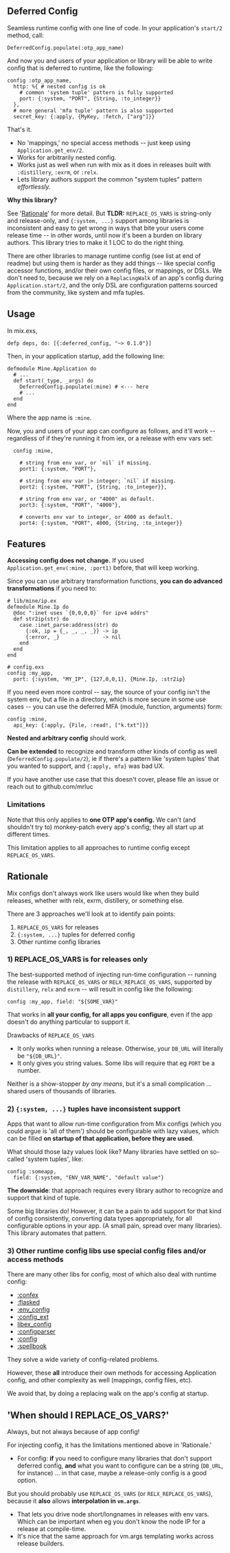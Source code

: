 ## Deferred Config

Seamless runtime config with one line of code. In
your application's `start/2` method, call:

    DeferredConfig.populate(:otp_app_name)

And now you and users of your application or library
will be able to write config that is deferred to
runtime, like the following:

    config :otp_app_name,
      http: %{ # nested config is ok
        # common 'system tuple' pattern is fully supported
        port: {:system, "PORT", {String, :to_integer}}
      },
      # more general 'mfa tuple' pattern is also supported
      secret_key: {:apply, {MyKey, :fetch, ["arg"]}}

That's it.

- No 'mappings,' no special access methods -- just
  keep using `Application.get_env/2`.
- Works for arbitrarily nested config.
- Works just as well when run with mix as it does
  in releases built with `:distillery`, `:exrm`,
  or `:relx`.
- Lets library authors support the
  common "system tuples" pattern *effortlessly.*

**Why this library?**

See '[Rationale](#rationale)' for more detail. But
**TLDR:** `REPLACE_OS_VARS` is string-only and
release-only, and `{:system, ...}` support among
libraries is inconsistent and easy to get wrong in
ways that bite your users come release time -- in
other words, until now it's been a burden on
library authors. This library tries to make it
1 LOC to do the right thing.

There are other libraries to manage runtime config
(see list at end of readme) but using them is harder
as they add things -- like special config accessor functions,
and/or their own config files, or mappings, or DSLs. We don't
need to, because we rely on a `ReplacingWalk`
of an app's config during `Application.start/2`, and
the only DSL are configuration patterns sourced from
the community, like system and mfa tuples.


## Usage

In mix.exs,

    defp deps, do: [{:deferred_config, "~> 0.1.0"}]

Then, in your application startup, add the following line:

    defmodule Mine.Application do
      # ...
      def start(_type, _args) do
        DeferredConfig.populate(:mine) # <--- here
        # ...
      end
    end

Where the app name is `:mine`.

Now, you and users of your app can configure
as follows, and it'll work -- regardless of if they're
running it from iex, or a release with env vars set:

      config :mine, 
      
        # string from env var, or `nil` if missing.
        port1: {:system, "PORT"},

        # string from env var |> integer; `nil` if missing.
        port2: {:system, "PORT", {String, :to_integer}},
        
        # string from env var, or "4000" as default.
        port3: {:system, "PORT", "4000"},
        
        # converts env var to integer, or 4000 as default.
        port4: {:system, "PORT", 4000, {String, :to_integer}}

## Features

**Accessing config does not change.** If you used
`Application.get_env(:mine, :port1)` before, that will
keep working.

Since you can use arbitrary transformation functions,
**you can do advanced transformations** if you need to:

    # lib/mine/ip.ex
    defmodule Mine.Ip do
      @doc ":inet uses `{0,0,0,0}` for ipv4 addrs"
      def str2ip(str) do
        case :inet_parse:address(str) do
          {:ok, ip = {_, _, _, _}} -> ip
          {:error, _}              -> nil
        end
      end
    end

    # config.exs 
    config :my_app,
      port: {:system, "MY_IP", {127,0,0,1}, {Mine.Ip, :str2ip}

If you need even more control -- say, the
source of your config isn't the system env, but a file
in a directory, which is more secure in some use
cases -- you can use the deferred MFA (module, function,
arguments) form:

    config :mine,
      api_key: {:apply, {File, :read!, ["k.txt"]}}

**Nested and arbitrary config** should work.

**Can be extended** to recognize and transform
other kinds of config as well (`DeferredConfig.populate/2`),
ie if there's a pattern like 'system tuples' that you
wanted to support, and `{:apply, mfa}` was bad UX.

If you have another use case that this doesn't cover, 
please file an issue or reach out to github.com/mrluc

### Limitations

Note that this only applies to **one OTP app's config.**
We can't (and shouldn't try to) monkey-patch every app's 
config; they all start up at different times.

This limitation applies to all approaches to runtime
config except `REPLACE_OS_VARS`.


## Rationale

Mix configs don't always work like users would
like when they build releases, whether with relx, exrm, 
distillery, or something else.

There are 3 approaches we'll look at to identify pain points:

1. `REPLACE_OS_VARS` for releases
2. `{:system, ...}` tuples for deferred config
3. Other runtime config libraries


### 1) REPLACE_OS_VARS is for releases only

The best-supported method
of injecting run-time configuration -- running the release
with `REPLACE_OS_VARS` or `RELX_REPLACE_OS_VARS`, supported 
by `distillery`, `relx` and `exrm` -- will result in 
config like the following:

    config :my_app, field: "${SOME_VAR}"

That works in **all your config, for all apps you configure**,
even if the app doesn't do anything particular to support it.

Drawbacks of `REPLACE_OS_VARS`
  
  - It only works when running a release.
    Otherwise, your `DB_URL` will literally be `"${DB_URL}"`.
  - It only gives you string values. Some libs will require
    that eg `PORT` be a number.

Neither is a show-stopper *by any means*, but it's
a small complication ... shared users of thousands of
libraries.
  
### 2) `{:system, ...}` tuples have inconsistent support
  
Apps that want to allow
run-time configuration from Mix configs (which you could
argue is 'all of them') should be configurable
with lazy values, which can be filled **on startup of 
that application, before they are used**.

What should those lazy values look like? Many libraries have 
settled on so-called 'system tuples', like:

    config :someapp, 
      field: {:system, "ENV_VAR_NAME", "default value"}

**The downside**: that approach requires every
library author to recognize and support that kind
of tuple. 

Some big libraries do! However, it can be a pain to add 
support for that kind of config consistently, converting 
data types appropriately, for all configurable options in 
your app. (A small pain, spread over many libraries).
This library automates that pattern.


### 3) Other runtime config libs use special config files and/or access methods

There are many other libs for config, most of which also
deal with runtime config:

- [:confex](https://hexdocs.pm/confex)
- [:flasked](https://hexdocs.pm/flasked)
- [:env_config](https://hexdocs.pm/env_config)
- [:config_ext](https://hexdocs.pm/config_ext)
- [libex_config](https://hex.pm/packages/libex_config)
- [:configparser](https://hexdocs.pm/configparser_ex)
- [:config](https://hexdocs.pm/config)
- [:spellbook](https://hex.pm/packages/spellbook)

They solve a wide variety of config-related problems.

However, these **all** introduce their own methods for
accessing Application config, and other complexity
as well (mappings, config files, etc).

We avoid that, by doing a replacing walk on the
app's config at startup.


## 'When should I REPLACE_OS_VARS?'

Always, but not always because of app config!

For injecting config, it has the limitations
mentioned above in 'Rationale.'

- For config: **if** you need to configure many libraries that don't
support deferred config, **and** what you want to configure
can be a string (`DB_URL`, for instance) ... in
that case, maybe a release-only config is a good option.

But you should probably use `REPLACE_OS_VARS`
(or `RELX_REPLACE_OS_VARS`), because it **also**
allows **interpolation in `vm.args`**.

- That lets you drive node short/longnames in releases with env vars.
Which can be important when eg you don't know the node
IP for a release at compile-time.
- It's nice that the same approach for vm.args templating
works across release builders.

